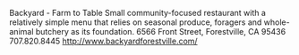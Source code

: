 Backyard - Farm to Table
Small community-focused restaurant with a relatively simple menu that relies on seasonal produce, foragers and whole-animal butchery as its foundation.
6566 Front Street, Forestville, CA 95436
707.820.8445
http://www.backyardforestville.com/
